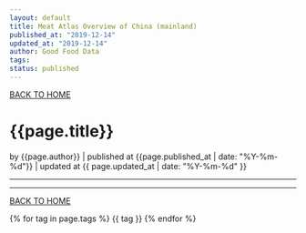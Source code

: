 ```yaml
---
layout: default
title: Meat Atlas Overview of China (mainland)
published_at: "2019-12-14"
updated_at: "2019-12-14"
author: Good Food Data
tags: 
status: published
---
```


[BACK TO HOME](https://tane-rs.github.io/meat_atlas/)

# {{page.title}}

by {{page.author}} |
published at {{page.published_at | date: "%Y-%m-%d"}} |
updated at {{ page.updated_at | date: "%Y-%m-%d" }}

---








---
[BACK TO HOME](https://tane-rs.github.io/meat_atlas/)

{% for tag in page.tags %}
  {{ tag }}
{% endfor %}